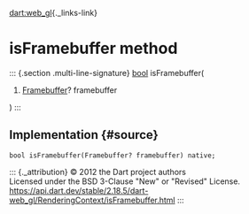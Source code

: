 [dart:web\_gl](../../dart-web_gl/dart-web_gl-library){._links-link}

isFramebuffer method
====================

::: {.section .multi-line-signature}
[bool](../../dart-core/bool-class) isFramebuffer(

1.  [Framebuffer](../framebuffer-class)? framebuffer

)
:::

Implementation {#source}
--------------

``` {.language-dart data-language="dart"}
bool isFramebuffer(Framebuffer? framebuffer) native;
```

::: {._attribution}
© 2012 the Dart project authors\
Licensed under the BSD 3-Clause \"New\" or \"Revised\" License.\
<https://api.dart.dev/stable/2.18.5/dart-web_gl/RenderingContext/isFramebuffer.html>
:::
